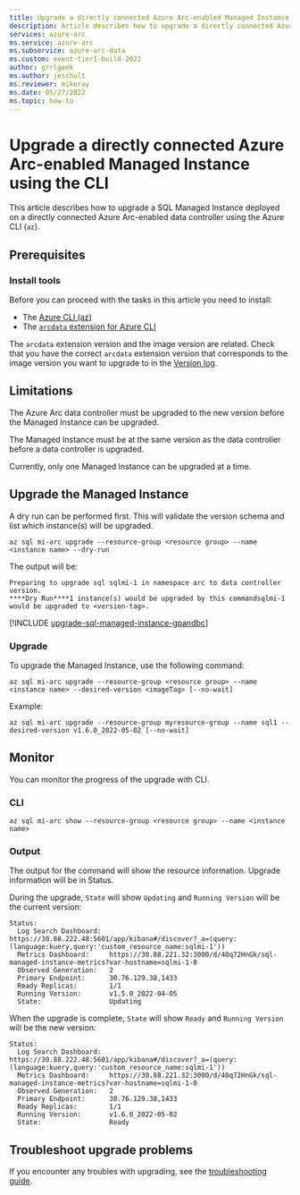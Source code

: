 ```yaml
---
title: Upgrade a directly connected Azure Arc-enabled Managed Instance using the CLI
description: Article describes how to upgrade a directly connected Azure Arc-enabled Managed Instance using the CLI
services: azure-arc
ms.service: azure-arc
ms.subservice: azure-arc-data
ms.custom: event-tier1-build-2022
author: grrlgeek
ms.author: jeschult
ms.reviewer: mikeray
ms.date: 05/27/2022
ms.topic: how-to
---
```


# Upgrade a directly connected Azure Arc-enabled Managed Instance using the CLI

This article describes how to upgrade a SQL Managed Instance deployed on a directly connected Azure Arc-enabled data controller using the Azure CLI (`az`).

## Prerequisites

### Install tools

Before you can proceed with the tasks in this article you need to install:

- The [Azure CLI (az)](/cli/azure/install-azure-cli)
- The [`arcdata` extension for Azure CLI](install-arcdata-extension.md)

The `arcdata` extension version and the image version are related. Check that you have the correct `arcdata` extension version that corresponds to the image version you want to upgrade to in the [Version log](version-log.md).

## Limitations

The Azure Arc data controller must be upgraded to the new version before the Managed Instance can be upgraded.

The Managed Instance must be at the same version as the data controller before a data controller is upgraded.

Currently, only one Managed Instance can be upgraded at a time.

## Upgrade the Managed Instance

A dry run can be performed first. This will validate the version schema and list which instance(s) will be upgraded.

````cli
az sql mi-arc upgrade --resource-group <resource group> --name <instance name> --dry-run 
````

The output will be:

```output
Preparing to upgrade sql sqlmi-1 in namespace arc to data controller version.
****Dry Run****1 instance(s) would be upgraded by this commandsqlmi-1 would be upgraded to <version-tag>.
```

[!INCLUDE [upgrade-sql-managed-instance-gpandbc](upgrade-sql-managed-instance-gpandbc.md)]

### Upgrade

To upgrade the Managed Instance, use the following command:

````cli
az sql mi-arc upgrade --resource-group <resource group> --name <instance name> --desired-version <imageTag> [--no-wait]
````

Example:

````cli
az sql mi-arc upgrade --resource-group myresource-group --name sql1 --desired-version v1.6.0_2022-05-02 [--no-wait]
````

## Monitor

You can monitor the progress of the upgrade with CLI.

### CLI

```cli
az sql mi-arc show --resource-group <resource group> --name <instance name>
```

### Output

The output for the command will show the resource information. Upgrade information will be in Status.

During the upgrade, ```State``` will show ```Updating``` and ```Running Version``` will be the current version:

```output
Status:
  Log Search Dashboard:  https://30.88.222.48:5601/app/kibana#/discover?_a=(query:(language:kuery,query:'custom_resource_name:sqlmi-1'))
  Metrics Dashboard:     https://30.88.221.32:3000/d/40q72HnGk/sql-managed-instance-metrics?var-hostname=sqlmi-1-0
  Observed Generation:   2
  Primary Endpoint:      30.76.129.38,1433
  Ready Replicas:        1/1
  Running Version:       v1.5.0_2022-04-05
  State:                 Updating
```

When the upgrade is complete, ```State``` will show ```Ready``` and ```Running Version``` will be the new version:

```output
Status:
  Log Search Dashboard:  https://30.88.222.48:5601/app/kibana#/discover?_a=(query:(language:kuery,query:'custom_resource_name:sqlmi-1'))
  Metrics Dashboard:     https://30.88.221.32:3000/d/40q72HnGk/sql-managed-instance-metrics?var-hostname=sqlmi-1-0
  Observed Generation:   2
  Primary Endpoint:      30.76.129.38,1433
  Ready Replicas:        1/1
  Running Version:       v1.6.0_2022-05-02
  State:                 Ready
```

## Troubleshoot upgrade problems

If you encounter any troubles with upgrading, see the [troubleshooting guide](troubleshoot-guide.md).
